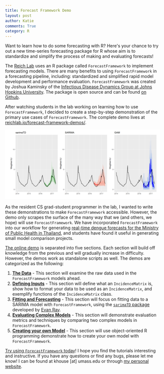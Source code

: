 ```yaml
---
title: Forecast Framework Demo
layout: post
author: Katie
comments: True
category: R
---
```


Want to learn how to do some forecasting with R? Here's your chance to try out a new time-series forecasting package for R whose aim is to standardize and simplify the process of making and evaluating forecasts!

The [Reich Lab](http://reichlab.io/) uses an R package called `ForecastFramework` to implement forecasting models. There are many benefits to using `ForecastFramework` in a forecasting pipeline, including: standardized and simplified rapid model development and performance evaluation. `ForecastFramework` was created by Joshua Kaminsky of the [Infectious Disease Dynamics Group at Johns Hopkins University](http://www.iddynamics.jhsph.edu/). The package is open source and can be found [on Github](https://github.com/HopkinsIDD/ForecastFramework).

After watching students in the lab working on learning how to use `ForecastFramework`, I decided to create a step-by-step demonstration of the primary use cases of `ForecastFramework`. The complete demo lives at [reichlab.io/forecast-framework-demos/](http://reichlab.io/forecast-framework-demos/). 

<a href="https://reichlab.github.io/flusight/">
    <img class="img-responsive" width="700" src="/images/blog/ff-demo.PNG">
</a>

<!--more-->

As the resident CS grad-student programmer in the lab, I wanted to write these demonstrations to make `ForecastFramework` accessible. However, the demo only scrapes the surface of the many way that we (and others, we hope) will use  `ForecastFramework`. We have incorporated `ForecastFramework` into our workflow for generating [real-time dengue forecasts for the Ministry of Public Health in Thailand](https://journals.plos.org/plosntds/article?id=10.1371/journal.pntd.0004761), and students have found it useful in generating small model comparison projects.

[The online demo](http://reichlab.io/forecast-framework-demos/) is separated into five sections. Each section will build off knowledge from the previous and will gradually increase in difficulty. However, the demos work as standalone scripts as well. The demos are categorized as the following:
1. [**The Data**](http://reichlab.io/forecast-framework-demos/#the-data-1) - This section will examine the raw data used in the `ForecastFramework` models ahead.
2. [**Defining Inputs**](http://reichlab.io/forecast-framework-demos/#defining-inputs-incidence-matrix-1) - This section will define what an `IncidenceMatrix` is, show how to format your data to be used as an `IncidenceMatrix`, and exemplify functions of the `IncidenceMatrix` class.
3. [**Fitting and Forecasting**](http://reichlab.io/forecast-framework-demos/#fitting-and-forecasting) - This section will focus on fitting data to a SARIMA model with `ForecastFramework`, using the [`sarimaTD` package](https://github.com/reichlab/sarimaTD) developed by [Evan Ray](http://www.mtholyoke.edu/~eray/).
4. [**Evaluating Complex Models**](http://reichlab.io/forecast-framework-demos/#evaluating-multiple-models) - This section will demonstrate evaluation metrics and techniques by comparing two complex models in `ForecastFramework`.
5. [**Creating your own Model**](http://reichlab.io/forecast-framework-demos/#creating-your-own-model) - This section will use object-oriented R programming demonstrate how to create your own model with `ForecastFramework`. 

[Try using `ForecastFramework` today](http://reichlab.io/forecast-framework-demos/)! I hope you find the tutorials interesting and instructive. If you have any questions or find any bugs, please let me know! I can be found at khouse [at] umass.edu or through [my personal website](http://katie-house.com/).

